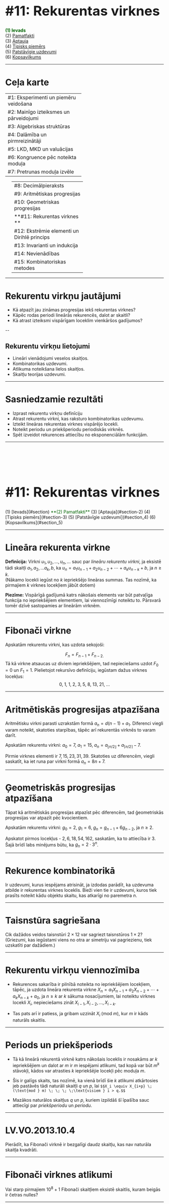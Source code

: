 # &nbsp;

<hgroup>

<h1 style="font-size:32pt">#11: Rekurentas virknes</h1>

</hgroup><hgroup>

<span style="color:darkgreen">**(1) Ievads**</span>  
<span>(2) [Pamatfakti](#section-1)</span>  
<span>(3) [Aptauja](#section-2)</span>  
<span>(4) [Tipisks piemērs](#section-3)</span>  
<span>(5) [Patstāvīgie uzdevumi](#section_4)</span>  
<span>(6) [Kopsavilkums](#section_5)</span>

</hgroup>


-----

# <lo-default/> Ceļa karte

<hgroup style="width: 48%">

<table>
<tr><td style="text-align:left !important;">#1: Eksperimenti un piemēru veidošana</td></tr>
<tr><td style="text-align:left !important;">#2: Mainīgo izteiksmes un pārveidojumi</td></tr>
<tr><td style="text-align:left !important;">#3: Algebriskas struktūras</td></tr>
<tr><td style="text-align:left !important;">#4: Dalāmība un pirmreizinātāji</td></tr>
<tr><td style="text-align:left !important;">#5: LKD, MKD un valuācijas</td></tr>
<tr><td style="text-align:left !important;">#6: Kongruence pēc noteikta moduļa</td></tr>
<tr><td style="text-align:left !important;">#7: Pretrunas moduļa izvēle</td></tr>
</table>

</hgroup>
<hgroup style="margin-left: 4%; width: 45%">

<table>
<tr><td style="text-align:left !important;">#8: Decimālpieraksts</td></tr>
<tr><td style="text-align:left !important;">#9: Aritmētiskas progresijas</td></tr>
<tr><td style="text-align:left !important;">#10: Ģeometriskas progresijas</td></tr>
<tr><td style="text-align:left !important;"><red>**#11: Rekurentas virknes **</red></td></tr>
<tr><td style="text-align:left !important;">#12: Ekstrēmie elementi un Dirihlē princips</td></tr>
<tr><td style="text-align:left !important;">#13: Invarianti un indukcija</td></tr>
<tr><td style="text-align:left !important;">#14: Nevienādības</td></tr>
<tr><td style="text-align:left !important;">#15: Kombinatoriskas metodes</td></tr>
</table>

</hgroup>


-----

# <lo-default/> Rekurentu virkņu jautājumi

* Kā atpazīt jau zināmas progresijas iekš rekurentas virknes? 
* Kāpēc rodas periodi lineārās rekurencēs, dalot ar skaitli? 
* Kā atrast izteiksmi vispārīgam loceklim vienkāršos gadījumos? 


--

## <lo-sample/> Rekurentu virkņu lietojumi

* Lineāri vienādojumi veselos skaitļos.
* Kombinatorikas uzdevumi. 
* Atlikuma noteikšana lielos skaitļos. 
* Skaitļu teorijas uzdevumi.

-----

# <lo-sample/> Sasniedzamie rezultāti

* Izprast rekurentu virkņu definīciju 
* Atrast rekurentu virkni, kas raksturo kombinatorikas uzdevumu. 
* Izteikt lineāras rekurentas virknes vispārējo locekli. 
* Noteikt periodu un priekšperiodu periodiskās virknēs. 
* Spēt izveidot rekurences attiecību no eksponenciālām funkcijām.





-----

# &nbsp;

<hgroup>

<h1 style="font-size:32pt">#11: Rekurentas virknes</h1>
</hgroup><hgroup> 
<span>(1) [Ievads](#section)</span>  
<span style="color:darkgreen">**(2) Pamatfakti**</span>  
<span>(3) [Aptauja](#section-2)</span>  
<span>(4) [Tipisks piemērs](#section-3)</span>  
<span>(5) [Patstāvīgie uzdevumi](#section_4)</span>  
<span>(6) [Kopsavilkums](#section_5)</span>

</hgroup>



-----

# <lo-default/> Lineāra rekurenta virkne

**Definīcija:** Virkni $u_1,u_2,\ldots,u_n,\ldots$ sauc par *lineāru rekurentu virkni*, 
ja eksistē tādi skaitļi $a_1,a_2,\ldots a_k,b$, ka $u_{n} = a_1u_{n-1} + a_2u_{n-2} + \cdots +
a_ku_{n-k} + b$, ja $n \geq k$.  
(Nākamo locekli iegūst no $k$ iepriekšējo lineāras summas. Tas nozīmē, ka pirmajiem $k$ virknes locekļiem jābūt dotiem)

**Piezīme:** Vispārīgā gadījumā katrs nākošais elements var būt patvaļīga
funkcija no iepriekšējiem elementiem, lai viennozīmīgi noteiktu to. Pārsvarā
tomēr dzīvē sastopamies ar lineārām virknēm.


-----

# <lo-default/> Fibonači virkne 

Apskatām rekurentu virkni, kas uzdota sekojoši:

$$F_n = F_{n-1} + F_{n-2.}$$ Tā kā virkne atsaucas uz diviem iepriekšējiem, tad
nepieciešams uzdot $F_0 = 0$ un $F_1 = 1$. Pielietojot rekursīvo definīciju,
iegūstam dažus virknes locekļus:
$$
0, \; 1, \; 1, \; 2, \; 3, \; 5, \;8, \;13, \;21, \; \ldots
$$


-----

# <lo-default/> Aritmētiskās progresijas atpazīšana 
Aritmētisku virkni parasti uzrakstām formā $a_n = d(n-1) + a_1$. Diferenci
viegli varam noteikt, skatoties starpības, tāpēc arī rekurentās virknēs to varam
darīt.

Apskatām rekurentu virkni: $a_0 = 7,\; a_1=15,\; a_n = a_{\lfloor n/2 \rfloor} +
a_{\lceil n/2 \rceil}-7.$

Pirmie virknes elementi ir $7,15,23,31,39.$ Skatoties uz diferencēm, viegli
saskatīt, ka iet runa par virkni formā $a_n = 8n + 7.$


-----

# <lo-default/> Ģeometriskās progresijas atpazīšana
Tāpat kā aritmētiskās progresijas atpazīst pēc diferencēm, tad ģeometriskās
progresijas var atpazīt pēc kvocientiem.

Apskatām rekurentu virkni: $g_0 = 2,\; g_1 = 6,\; g_n = g_{n-1} + 6g_{n-2},$ ja $n
\geq 2.$

Apskatot pirmos locekļus - $2, 6, 18, 54, 162,$  saskatām, ka to attiecība ir
$3$. Šajā brīdī labs minējums būtu, ka $g_n = 2\cdot3^n$.


-----

# <lo-default/> Rekurence kombinatorikā 

Ir uzdevumi, kurus iespējams atrisināt, ja izdodas parādīt, ka uzdevuma atbilde
ir rekurentas virknes loceklis. Bieži vien tie ir uzdevumi, kuros tiek prasīts
noteikt kādu objektu skaitu, kas atkarīgi no paremetra $n$.


-----

# <lo-sample/> Taisnstūra sagriešana
Cik dažādos veidos taisnstūri $2 \times 12$ var sagriezt taisnstūros $1 \times
2?$ (Griezumi, kas iegūstami viens no otra ar simetriju vai pagriezienu, tiek
uzskatīti par dažādiem.)


-----

# <lo-default/> Rekurentu virkņu viennozīmība 
* Rekurences sakarība ir pilnībā noteikta no iepriekšējiem locekļiem, tāpēc, ja
uzdota lineāra rekurenta virkne $X_{n} = a_1X_{n-1} + a_2X_{n-2} + \cdots +
a_kX_{n-k} + a_0$, ja $n \geq k$ ar $k$ sākuma nosacījumiem, lai noteiktu virknes
locekli $X_i$, nepieciešams zināt $X_{i-1},X_{i-2},\dots,X_{i-k}$. 

* Tas pats arī ir patiess, ja gribam uzzināt $X_i \; (\text{mod} \;  m)$, kur $m$ ir kāds naturāls skaitlis. 


-----

# <lo-default/> Periods un priekšperiods
 
* Tā kā lineārā rekurentā virknē katrs nākošais loceklis ir nosakāms ar $k$
iepriekšējiem un dalot ar $m$ ir $m$ iespējami atlikumi, tad kopā var būt $m^k$
stāvokļi, kādos var atrasties $k$ iepriekšējie locekļi pēc moduļa $m$.
* Šis ir galīgs skaits, tas nozīmē, ka vienā brīdī šie $k$ atlikumi atkārtosies jeb
pastāvēs tādi naturāli skaitļi $q$ un $p$, lai 
`$$X_i \equiv X_{i+p} \; (\text{mod } m) \; \; \; \;\text{visiem } i > q.$$`

* Mazākos naturālos skaitļus $q$ un $p$, kuriem izpildāš šī īpašība sauc attiecīgi
par *priekšperiodu* un *periodu*.


-----

# <lo-sample/>  LV.VO.2013.10.4
Pierādīt, ka Fibonači virknē ir bezgalīgi daudz skaitļu, kas nav naturāla skaitļa
kvadrāti.


-----

# <lo-sample/> Fibonači virknes atlikumi
Vai starp pirmajiem $10^8 +1$ Fibonači skaitļiem eksistē skaitlis, kuram beigās
ir četras nulles? 



-----

# <lo-default/> Raksturīgais vienādojums
Par lineāras rekurences sakarības
$$
u_n = a_1u_{n-1} + a_2u_{n-2} + \ldots + a_ku_{n-k}
$$
ar konstantiem koeficientiem $a_1,\dots a_k$ *raksturīgo vienādojumu* sauc vienādojoumu
$$
t^k - a_1t^{k-1} - a_2t^{k-2} - \ldots - a_k = 0.
$$


-----

# <lo-default/> Otrās kārtas raksturīgais vienādojums

Apskatīsim gadījumu, kad $k=2$, t.i., rekurences sakarība ir formā

$$
u_n = a_1u_{n-1} +a_2u_{n-2}.
$$
Tad raksturīgais vienādojums ir $t^2 - a_1t - a_2 = 0.$ Ir iespējami divi
gadījumi:

* Vienādojumam ir divas vienādas saknes $t_1$ un $t_2$.
Vispārīgais loceklis tad izsakāms formā $u_n = C_1t_1^n +C_2t_2^n$.
* Vienādojumam ir divkārša sakne $t_1$.
Vispārīgais loceklis tad izsakāms formā $u_n = C_1t_1^n +C_2\cdot nt_1^n$.

Skaitļus $C_1$ un $C_2$ nosaka pēc sākuma nosacījumiem.


-----

# <lo-sample/> Vispārīgais loceklis
Atrast izteiksmi vispārīgajam loceklim Fibonači virknei.


-----

# <lo-default/> Rekurentas virknes iegūšana
Dažreiz no vispārīgās formulas ir izdevīgāk iegūt rekurences formulu, lai spētu
pielietot faktus par atlikumu periodiskumu. Saprotot, kur vienādojumā atrodas
saknes, un no tām izveidojot raksturīgo vienādojumu, varam iegūt rekurences
sakarību.


-----

# <lo-sample/> Atlikuma noteikšana 
Kādu atlikumu dod skaitlis $(3+\sqrt{2})^{2019} + (3-\sqrt{2})^{2019}$, dalot ar 5?


--

## Ieteikumi
Varam saskatīt, ka $t_1 = 3+\sqrt{2}$ un $t_1 = 3 -\sqrt{2}$. Izmantojot Vjeta
teorēmu, redzam, ka raksturīgais vienādojums izskatītos formā $t^2 -6t +7=0$.
No šī iegūstam rekurento sakarībo $u_n = 6u_{n-1} - 7u_{n-2}$. Ar sākuma
nosacījumiem $u_1=6$ un $u_2=22$.

Tagad skatamies uz virkni pēc moduļa $5$ un meklējam periodu. Kopā ir iespējami
$25$ atlikumu pāri, tāpēc periodu nebūs grūti atrast. Lai iegūtu atbildi,
jāatrod 2019. atlikums.


-----

# &nbsp;

<hgroup>

<h1 style="font-size:32pt">#11: Rekurentas virknes</h1>

</hgroup><hgroup>

<span>(1) [Ievads](#section)</span>  
<span>(2) [Pamatfakti](#section-1)</span>  
<span style="color:darkgreen">**(3) Aptauja**</span>  
<span>(4) [Tipisks piemērs](#section-3)</span>  
<span>(5) [Patstāvīgie uzdevumi](#section_4)</span>  
<span>(6) [Kopsavilkums](#section_5)</span>

</hgroup>



-----

# <lo-quiz/> Jautājums Nr.1
Dota rekurenta virkne $L_{n} = L_{n-1} + L_{n-2}$ ar sākuma nosacījumiem
$L_1=1,L_2=3$. Atrast nākošos $5$ virknes locekļus.


--

## Ieteikumi

Jāizprot rekurentas virknes definīcija.


-----

# <lo-quiz/> Jautājums Nr.2

Virkne $1,1,7,13,55,133,\ldots$ ir piemērs rekurentai virknei, kura apmierina
rekurences attiecību 
$$
a_n=a_{n-1} + 6a_{n-2}.
$$
Atrast ģeometrisku progresiju, kas apmierina šo rekurenci un pirmais virknes loceklis ir
1.


--

## Ieteikumi

Jāatrod kvocients, jo pirmais virknes loceklis jau ir dots. Var eksperimentēt ar
mazām vērtībām, lai saskatītu, ka atbilst rekurences sakarībai.


-----

# <lo-quiz/> Jautājums Nr.3

Pamatot, ka ka katram naturālam skaitlim $k$, pastāv bezgalīgi daudz Fibonači
skaitļi, kas dalās ar $k$.


--

## Ieteikumi

* Vai vari atrast vismaz vienu locekli, kas vienmēr dalīsies ar $k$? (Šeit noder
Fibonāci virknes definīcija, kas izmantota šajā materiālā)


-----

# <lo-quiz/> Jautājums Nr.4

Atrast izteiksmi vispārīgajam loceklim, kura apmierina rekurences sakarību $u_n
= 2u_{n-1} - u_{n-2}$ un kuras sākuma nosacījumi ir $u_1=4,u_2=1$.


--

## Ieteikumi

* Vispirms jāsastāda raksturīgais vienādojums.
* No iegūtajām saknēm var sastādīt vispārīgo izteiksmi.
* Lai noteiktu brīvos locekļus, jāizmanto sākuma nosacījumi.


--

# <lo-quiz/> Jautājums Nr.5 

Atrast rekurences attiecību, kura apmierina $f(n) = 3^n + 4^{n+1}$.

## Ieteikumi

Nepieciešams atpazīt saknes, lai izveidotu raksturīgo vienādojumu. 


-----

# &nbsp;

<hgroup>

<h1 style="font-size:32pt">#11: Rekurentas virknes</h1>

</hgroup><hgroup>

<span>(1) [Ievads](#section)</span>  
<span>(2) [Pamatfakti](#section-1)</span>  
<span>(3) [Aptauja](#section-2)</span>  
<span style="color:darkgreen">**(4) Tipisks piemērs**</span>  
<span>(5) [Patstāvīgie uzdevumi](#section-4)</span>  
<span>(6) [Kopsavilkums](#section-5)</span>

</hgroup>



-----

# <lo-sample/> US.MMO.1999.4

Virknē
$$
1,1,2,3,7,22,155,3411, \ldots
$$
katrs nākošais loceklis ir vienāds ar divu iepriekšējo reiznājumu, kuram
pieskaitīts $1$. Pierādīt, ka nav tāda virknes locekļa, kas dalītos ar $4$.

## Ieteikumi

Vai var kaut ko saskatīt atlikumu virknē?


-----

# &nbsp;

<hgroup>

<h1 style="font-size:32pt">#11: Rekurentas virknes</h1>

</hgroup><hgroup>

<span>(1) [Ievads](#section)</span>  
<span>(2) [Pamatfakti](#section-1)</span>  
<span>(3) [Aptauja](#section-2)</span>  
<span>(4) [Tipisks piemērs](#section-3)</span>  
<span style="color:darkgreen">**(5) Patstāvīgie uzdevumi**</span>  
<span>(6) [Kopsavilkums](#section-5)</span>

</hgroup>


-----

# <lo-sample/> Klasisks uzdevums

No mājām līdz ieejai dzīvoklī ir $12$ pakāpieni. Ar vienu soli var pārkāpt $1,2$ vai
$3$ pakāpienus. Cik dienas var kāpt atšķirīgos veidos? (Veidus uzskata par
atšķirīgiem, ja atšķiras izdarīto soļu secība, piemēram, kāpt $2; 3; 1$
pakāpienus un kāpt $1; 2; 3$ pakāpienus ir divi atšķirīgi veidi.)


--

## Ieteikumi 

* Vai var kaut kā sastādīt rekurences attiecību?



-----

# <lo-sample/> Klasisks uzdevums 

Cik šķēlēs var sagriezt picu ar $n$ taisniem griezumiem? (Mūsu pica ir
divdimensionāla un izliekta. Šķēles nedrīkst bīdīt apkārt starp griezieniem.)


--

## Ieteikumi

* Kāds ir lielākais šķēļu skaits, ko papildus var iegūt, ja iepriekšējā solī esi
  perfekti visu izdarījis?


-----

# <lo-sample/> Klasisks uzdevums

Virkne $G_0, G_1, G_2, \ldots$ sastāv no katra otrā Fibonači virknes skaitļa.
Pamatot, ka šī virkne ir lineāra rekurences virkne, t. i., pastāv skaitļi $a$ un
$b$, lai $G_n = aG_{n-1} +bG_{n-2}$.



--

## Ieteikumi

* Tā kā ir prasīta tikai eksistence, īsākais atrisnājums pat nedotu konkrētus
$a$ un $b$, bet tikai garantētu, ka tādi ir.

* Vai ir konkrēta formula, lai noteiktu katru otro Fibonači skaitli? Kā to
pārveidot jaunā rekurentā virknē?


-----

# <lo-sample/> Klasisks uzdevums 

Pierādīt, ka katram naturālam $n$ skaitlis $\left \lceil (3 + \sqrt{5})^n \right \rceil$
dalās ar $2^n$.


--

## Ieteikumi

* Neskatoties uz griestu funkciju, izteiksme izskatās līdzīga kaut kam, ar ko
 esam strādājuši iepriekš. Ko var
pieskaitīt, lai iegūtu vienmēr veselu skaitli?

* No šī varam izveidot rekurences sakarību?

* Būs nepieciešams indukcijas arguments, lai formāli pierādītu.


-----

# <lo-sample/> Klasisks uzdevums 

Kādi cipari ir tieši pa labi un kreisi komatam decimālizvirzījumā skaitlim
$(\sqrt{2} + \sqrt{3})^{2018}$?


--

## Ieteikumi

* Noteikti gribam nonākt situācijā, ka skaitlis vienmēr būs naturāls.

* Ja pieskaitām "saistīto" izteiksmi un uzsaktām to kā rekurenci, saskatām, ka
tas būs vesels tikai pāra pozīcijās. Vai varam pārveidot sākotnējo izteiksmi,
lai iegūtu rekurenci, kurā vienmēr būs veseli skaitļi?

* Kāds ir šis skaitlis, ko pieskaitījām, lai iegūtu veselu skaitli?

* Kur slēpjas āķis tajā, kad prasa abus ciparus no komata skaitlim?


--

## Atrisinājuma skice

* $(\sqrt{2} + \sqrt{3})^{2018} = (5 + 2\sqrt{6})^{1009}$, tas nozīmē, ka
$(5 + 2\sqrt{6})^{n} + (5 - 2\sqrt{6})^{n}$ būs vienmēr vesels skaitlis.
*  Atrodam rekurento virkni caur raksturīgo vienādojumu. 
* Pēc moduļa $10$ atrodam atlikumu $1009.$ loceklim virknē.
*  Gala rezultātā atņemam $1$ no rezultāta, jo
pārveidojumam pieskaitījām ļoti mazu skaitli.
*  Cipars pa labi no komata būs $9$.




-----

# &nbsp;

<hgroup>

<h1 style="font-size:32pt">#11: Rekurentas virknes</h1>

</hgroup><hgroup>

<span>(1) [Ievads](#section)</span>  
<span>(2) [Pamatfakti](#section-1)</span>  
<span>(3) [Aptauja](#section-2)</span>  
<span>(4) [Tipisks piemērs](#section-3)</span>  
<span>(5) [Patstāvīgie uzdevumi](#section-4)</span>  
<span style="color:darkgreen">**(6) Kopsavilkums**</span>

</hgroup>


-----

# <lo-default/> Ko darījām šajā nodarbībā?

* Iepazināmies ar rekurentām virknēm kā aritmētiskās un ģeometriskās progresijas
vispārinājumu.
* Izmantojām rekurentas virknes, lai atrisinātu kombinatorikas uzdevumus.
* Noteicām vispārīgo locekli rekurentās virknēs.
* Izmantojām rekurentas virknes, lai atrisinātu skaitļu teorijas uzdevumus.
* Darbojāmies ar rekurentu virkņu atlikumiem un to periodiem.

